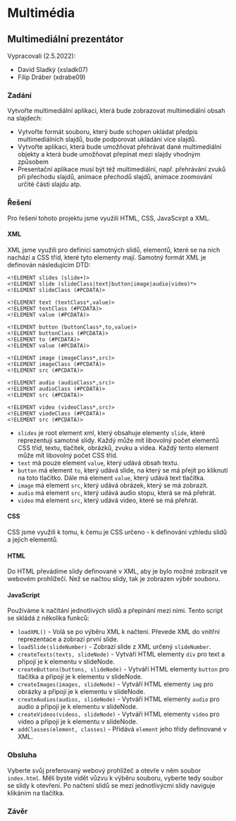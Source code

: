 # Multimédia
## Multimediální prezentátor
Vypracovali (2.5.2022):
* David Sladký (xsladk07)
* Filip Dráber (xdrabe09)

### Zadání
Vytvořte multimediální aplikaci, která bude zobrazovat multimediální obsah na slajdech:
* Vytvořte formát souboru, který bude schopen ukládat předpis multimediálních slajdů, bude podporovat ukládání více slajdů.
* Vytvořte aplikaci, která bude umožňovat přehrávat dané multimediální objekty a která bude umožňovat přepínat mezi slajdy vhodným způsobem
* Presentační aplikace musí být též multimediální, např. přehrávání zvuků při přechodu slajdů, animace přechodů slajdů, animace zoomování určité části slajdu atp.

### Řešení
Pro řešení tohoto projektu jsme využili HTML, CSS, JavaScirpt a XML.

#### XML
XML jsme využili pro definici samotných slidů, elementů, které se na nich nachází a CSS tříd, které tyto elementy mají. Samotný formát XML je definován následujícím DTD:
```
<!ELEMENT slides (slide+)>
<!ELEMENT slide (slideClass|text|button|image|audio|video)*>
<!ELEMENT slideClass (#PCDATA)>

<!ELEMENT text (textClass*,value)>
<!ELEMENT textClass (#PCDATA)>
<!ELEMENT value (#PCDATA)>

<!ELEMENT button (buttonClass*,to,value)>
<!ELEMENT buttonClass (#PCDATA)>
<!ELEMENT to (#PCDATA)>
<!ELEMENT value (#PCDATA)>

<!ELEMENT image (imageClass*,src)>
<!ELEMENT imageClass (#PCDATA)>
<!ELEMENT src (#PCDATA)>

<!ELEMENT audio (audioClass*,src)>
<!ELEMENT audioClass (#PCDATA)>
<!ELEMENT src (#PCDATA)>

<!ELEMENT video (videoClass*,src)>
<!ELEMENT viodeClass (#PCDATA)>
<!ELEMENT src (#PCDATA)>
```
* `slides` je root element xml, který obsahuje elementy `slide`, které reprezentují samotné slidy. Každý může mít libovolný počet elementů CSS tříd, textu, tlačítek, obrázků, zvuku a videa. Každý tento element může mít libovolný počet CSS tříd. 
* `text` má pouze element `value`, který udává obsah textu.
* `button` má element `to`, který udává slide, na který se má přejít po kliknutí na toto tlačítko. Dále má element `value`, který udává text tlačítka.
* `image` má element `src`, který udává obrázek, který se má zobrazit.
* `audio` má element `src`, který udává audio stopu, která se má přehrát.
* `video` má element `src`, který udává video, které se má přehrát.

#### CSS
CSS jsme využili k tomu, k čemu je CSS určeno - k definování vzhledu slidů a jejich elementů.

#### HTML
Do HTML převádíme slidy definované v XML, aby je bylo možné zobrazit ve webovém prohlížeči. Než se načtou slidy, tak je zobrazen výběr souboru.

#### JavaScript
Používáme k načítání jednotlivých slidů a přepínání mezi nimi. Tento script se skládá z několika funkců:
* `loadXML()` - Volá se po výběru XML k načtení. Převede XML do vnitřní reprezentace a zobrazí první slide.
* `loadSlide(slideNumber)` - Zobrazí slide z XML určený `slideNumber`.
* `createTexts(texts, slideNode)` - Vytváří HTML elementy `div` pro text a připojí je k elementu v slideNode.
* `createButtons(buttons, slideNode)` - Vytváří HTML elementy `button` pro tlačítka a připojí je k elementu v slideNode.
* `createImages(images, slideNode)` - Vytváří HTML elementy `img` pro obrázky a připojí je k elementu v slideNode.
* `createAudios(audios, slideNode)` - Vytváří HTML elementy `audio` pro audio a připojí je k elementu v slideNode.
* `createVideos(videos, slideNode)` - Vytváří HTML elementy `video` pro video a připojí je k elementu v slideNode.
* `addClasses(element, classes)` - Přidává `element` jeho třídy definované v XML.

### Obsluha
Vyberte svůj preferovaný webový prohlížeč a otevře v něm soubor `index.html`. Měli byste vidět vůzvu k výběru souboru, vyberte tedy soubor se slidy k otevření. Po načtení slidů se mezi jednotlivýcmi slidy naviguje klikáním na tlačítka.

### Závěr